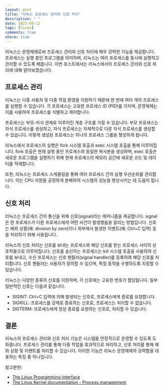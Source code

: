 ```yaml
---
layout: post
title: "리눅스 프로세스 관리와 신호 처리"
description: " "
date: 2023-09-12
tags: [linux]
comments: true
share: true
---
```


리눅스는 운영체제로써 프로세스 관리와 신호 처리에 매우 강력한 기능을 제공합니다. 프로세스는 실행 중인 프로그램을 의미하며, 리눅스는 여러 프로세스를 동시에 실행하고 관리할 수 있도록 해줍니다. 이번 포스트에서는 리눅스에서의 프로세스 관리와 신호 처리에 대해 알아보겠습니다.

## 프로세스 관리

리눅스는 다중 사용자 및 다중 작업 환경을 지원하기 때문에 한 번에 여러 개의 프로세스를 실행할 수 있습니다. 각 프로세스는 고유한 프로세스 ID (PID)를 가지며, 운영체제는 이를 사용하여 프로세스를 식별하고 제어합니다.

프로세스는 부모-자식 관계로 이루어진 계층 구조를 가질 수 있습니다. 부모 프로세스는 자식 프로세스를 생성하고, 자식 프로세스는 자체적으로 다른 자식 프로세스를 생성할 수 있습니다. 이렇게 생성된 프로세스는 하나의 프로세스 그룹을 형성하게 됩니다.

리눅스에서 프로세스의 실행은 fork 시스템 호출과 exec 시스템 호출을 통해 이루어집니다. fork 호출은 현재 실행 중인 프로세스와 동일한 복사본을 생성하며, exec 호출은 새로운 프로그램을 실행하기 위해 현재 프로세스의 메모리 공간에 새로운 코드 및 데이터를 적재합니다.

또한, 리눅스는 프로세스 스케줄링을 통해 여러 프로세스 간의 실행 우선순위를 관리합니다. 이는 CPU 자원을 공정하게 분배하여 시스템의 성능을 향상시키는 데 도움이 됩니다.

## 신호 처리

리눅스는 프로세스 간의 통신을 위해 신호(signal)라는 메커니즘을 제공합니다. signal은 한 프로세스가 다른 프로세스에게 어떤 사건이 발생했음을 알리는 방법입니다. 신호는 예외 상황(예: division by zero)이나 외부에서 발생한 이벤트(예: Ctrl+C 입력) 등을 처리하기 위해 사용됩니다.

리눅스의 신호 처리는 신호를 보내는 프로세스와 해당 신호를 받는 프로세스 사이의 상호작용으로 이루어집니다. 신호를 송신하는 프로세스는 kill 시스템 호출을 사용하여 신호를 보내고, 수신 프로세스는 신호 핸들러(signal handler)를 등록하여 해당 신호를 처리합니다. 신호 핸들러는 사용자가 정의할 수 있으며, 특정 동작을 수행하도록 지정할 수 있습니다.

리눅스는 다양한 종류의 신호를 지원하며, 각 신호에는 고유한 번호가 할당됩니다. 일부 일반적인 신호는 다음과 같습니다.

- SIGINT: Ctrl+C 입력에 의해 발생되는 신호로, 프로세스에게 종료를 요청합니다.
- SIGKILL: 프로세스를 강제로 종료하는 신호로, 프로세스는 처리할 수 없습니다.
- SIGTERM: 프로세스에게 정상 종료를 요청하는 신호로, 처리할 수 있습니다.

## 결론

리눅스의 프로세스 관리와 신호 처리 기능은 시스템을 안정적으로 운영할 수 있도록 도와줍니다. 프로세스 관리를 통해 다중 작업을 효과적으로 처리하고, 신호 처리를 통해 예외 상황 및 이벤트를 처리할 수 있습니다. 이러한 기능은 리눅스 운영체제의 강력함을 대표하는 특징 중 하나입니다.

참고문헌:
- [The Linux Programming Interface](https://man7.org/tlpi/)
- [The Linux Kernel documentation - Process management](https://www.kernel.org/doc/html/latest/admin-guide/process/index.html)